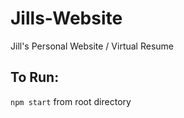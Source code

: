 # Jills-Website
Jill's Personal Website / Virtual Resume

## To Run: 
`npm start` from root directory
